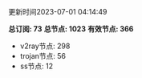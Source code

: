 更新时间2023-07-01 04:14:49

**总订阅: 73**
**总节点: 1023**
**有效节点: 366**
- v2ray节点: 298
- trojan节点: 56
- ss节点: 12
